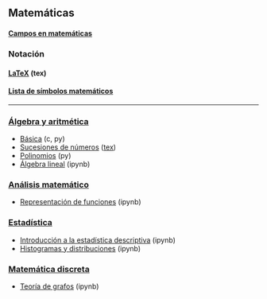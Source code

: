 ## Matemáticas

#### [Campos en matemáticas](https://es.wikipedia.org/wiki/%C3%81reas_de_las_matem%C3%A1ticas)

### Notación
#### [LaTeX](https://github.com/mondeja/fullstack/tree/master/backend/src/049-latex/) (tex)
#### [Lista de símbolos matemáticos](https://es.wikipedia.org/wiki/Anexo:S%C3%ADmbolos_matem%C3%A1ticos)

___________________________________

### [Álgebra y aritmética](https://github.com/mondeja/fullstack/tree/master/backend/src/001-matematicas/teoria_practica/algebra_aritmetica)
- [Básica](https://github.com/mondeja/fullstack/tree/master/backend/src/001-matematicas/teoria_practica/algebra_aritmetica/001-basica) (c, py)
- [Sucesiones de números](https://drive.google.com/open?id=1SWDbF_qi78uE9gYe-7Q4wiruTorkWfeV) ([tex](https://github.com/mondeja/fullstack/tree/master/backend/src/001-matematicas/teoria_practica/algebra_aritmetica/002-sucesiones/sucesiones.tex))
- [Polinomios](https://github.com/mondeja/fullstack/tree/master/backend/src/001-matematicas/teoria_practica/algebra_aritmetica/003-polinomios) (py)
- [Álgebra lineal](https://github.com/mondeja/fullstack/tree/master/backend/src/001-matematicas/teoria_practica/algebra_aritmetica/004-algebra_lineal) (ipynb)

### [Análisis matemático](https://github.com/mondeja/fullstack/tree/master/backend/src/001-matematicas/teoria_practica/analisis)
- [Representación de funciones](https://github.com/mondeja/fullstack/tree/master/backend/src/001-matematicas/teoria_practica/analisis/representacion_funciones.ipynb) (ipynb)

### [Estadística](https://github.com/mondeja/fullstack/tree/master/backend/src/001-matematicas/teoria_practica/estadistica)
- [Introducción a la estadística descriptiva](https://github.com/mondeja/fullstack/tree/master/backend/src/001-matematicas/teoria_practica/estadistica/descriptiva.ipynb) (ipynb)
- [Histogramas y distribuciones](https://github.com/mondeja/fullstack/tree/master/backend/src/001-matematicas/teoria_practica/estadistica/histogramas_distribuciones.ipynb) (ipynb)

### [Matemática discreta](https://github.com/mondeja/fullstack/tree/master/backend/src/001-matematicas/teoria_practica/matematica_discreta)
- [Teoría de grafos](https://github.com/mondeja/fullstack/tree/master/backend/src/001-matematicas/teoria_practica/matematica_discreta/001-grafos) (ipynb)